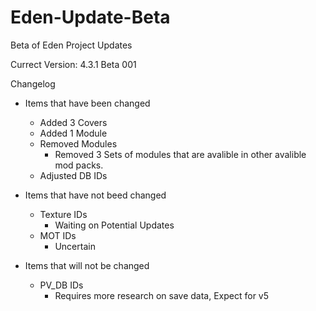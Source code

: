 # Eden-Update-Beta
Beta of Eden Project Updates

Currect Version: 4.3.1 Beta 001

Changelog

- Items that have been changed
  - Added 3 Covers
  - Added 1 Module
  - Removed Modules
    - Removed 3 Sets of modules that are avalible in other avalible mod packs.
  - Adjusted DB IDs

- Items that have not beed changed
  - Texture IDs
    - Waiting on Potential Updates
  - MOT IDs
    - Uncertain  

- Items that will not be changed
  - PV_DB IDs
    - Requires more research on save data, Expect for v5
